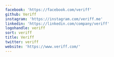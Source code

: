 ```yaml
---
facebook: 'https://facebook.com/veriff'
github: Veriff
instagram: 'https://instagram.com/veriff.me'
linkedin: 'https://linkedin.com/company/veriff'
logohandle: veriff
sort: veriff
title: Veriff
twitter: veriff
website: 'https://www.veriff.com/'
---
```

